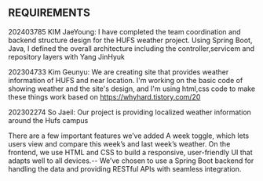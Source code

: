 ## **REQUIREMENTS**

202403785 KIM JaeYoung: I have completed the team coordination and backend structure design for the HUFS weather project. Using Spring Boot, Java, I defined the overall architecture including the controller,servicem and repository layers with Yang JinHyuk

202304733 Kim Geunyu: We are creating site that provides weather information of HUFS and near location.
I'm working on the basic code of showing weather and the site's design, and I'm using html,css code to make these things work based on https://whyhard.tistory.com/20

202302274 So Jaeil: Our project is providing localized weather information around the Hufs campus

There are a few important features we’ve added
A week toggle, which lets users view and compare this week’s and last week’s weather.
On the frontend, we use HTML and CSS to build a responsive, user-friendly UI that adapts well to all devices.--
We’ve chosen to use a Spring Boot backend for handling the data and providing RESTful APIs with seamless integration.